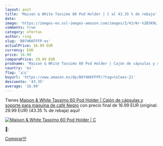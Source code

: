 ```yaml
---
layout: post
title: 'Maison & White Tassimo 60 Pod Holder | C al 43.35 % de rebaja'
date: 
image: 'https://images-eu.ssl-images-amazon.com/images/I/41rNr-%2B3K9L._SL200_.jpg'
comments: true
category: ofertas
author: ring
slug: 'B074KKFFFP-es'
actualPrice: 16.99 EUR
currency: EUR
price: 16.99
comparePrice: 29.99 EUR
prodname: 'Maison & White Tassimo 60 Pod Holder | Cajón de cápsulas y soporte para máquina de café Negro'
country: 'es'
flag: '🇪🇸'
buyurl: 'https://www.amazon.es/dp/B074KKFFFP/?tag=tolees-21'
descuento: '43.35'
average: '16.99'
---
```


Tienes [Maison & White Tassimo 60 Pod Holder | Cajón de cápsulas y soporte para máquina de café Negro](https://www.amazon.es/dp/B074KKFFFP/?tag=tolees-21) con precio final de  16.99 EUR (original: 29.99 EUR) (43.35 %  de rebaja) aqui!

[![Maison & White Tassimo 60 Pod Holder | C](https://images-eu.ssl-images-amazon.com/images/I/41rNr-%2B3K9L._SL200_.jpg)](https://www.amazon.es/dp/B074KKFFFP/?tag=tolees-21)

🔎:


[Comprar!!!](https://www.amazon.es/dp/B074KKFFFP/?tag=tolees-21)
